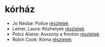 # kórház

- Jo Nesbø: Police [részletek](_details/%7Bopf.creator%7D.md#id_578)
- Leiner, Laura: Közhelyek [részletek](_details/%7Bopf.creator%7D.md#id_1481)
- Polcz Alaine: Asszony a fronton [részletek](_details/%7Bopf.creator%7D.md#id_1443)
- Robin Cook: Kóma [részletek](_details/%7Bopf.creator%7D.md#id_94)